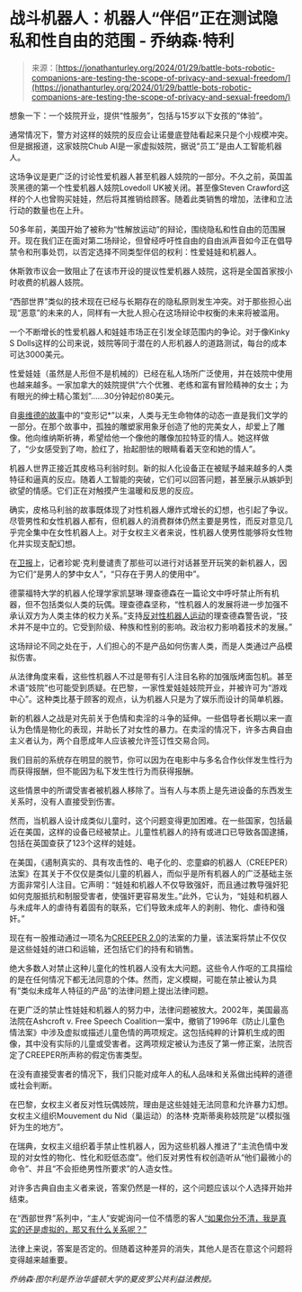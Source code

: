 <!--yml

分类：未分类

日期：2024年05月27日 15:19:06

-->

# 战斗机器人：机器人“伴侣”正在测试隐私和性自由的范围 - 乔纳森·特利

> 来源：[https://jonathanturley.org/2024/01/29/battle-bots-robotic-companions-are-testing-the-scope-of-privacy-and-sexual-freedom/](https://jonathanturley.org/2024/01/29/battle-bots-robotic-companions-are-testing-the-scope-of-privacy-and-sexual-freedom/)

想象一下：一个妓院开业，提供“性服务”，包括与15岁以下女孩的“体验”。

通常情况下，警方对这样的妓院的反应会让诺曼底登陆看起来只是个小规模冲突。但是据报道，这家妓院Chub AI是一家虚拟妓院，据说“员工”是由人工智能机器人。

这场争议是更广泛的讨论性爱机器人甚至机器人妓院的一部分。不久之前，英国盖茨黑德的第一个性爱机器人妓院Lovedoll UK被关闭。甚至像Steven Crawford这样的个人也曾购买娃娃，然后将其推销给顾客。随着此类销售的增加，法律和立法行动的数量也在上升。

50多年前，美国开始了被称为“性解放运动”的辩论，围绕隐私和性自由的范围展开。现在我们正在面对第二场辩论，但曾经呼吁性自由的自由派声音如今正在倡导禁令和刑事处罚，以否定选择不同类型伴侣的权利：性爱娃娃和机器人。

休斯敦市议会一致阻止了在该市开设的提议性爱机器人妓院，这将是全国首家按小时收费的机器人妓院。

“西部世界”类似的技术现在已经与长期存在的隐私原则发生冲突。对于那些担心出现“恶意”的未来的人，同样有一大批人担心在这场辩论中权衡的未来将被滥用。

一个不断增长的性爱机器人和娃娃市场正在引发全球范围内的争论。对于像Kinky S Dolls这样的公司来说，妓院等同于潜在的人形机器人的道路测试，每台的成本可达3000美元。

性爱娃娃（虽然是人形但不是机械的）已经在私人场所广泛使用，并在妓院中使用也越来越多。一家加拿大的妓院提供“六个优雅、老练和富有冒险精神的女士；为有眼光的绅士精心策划”……30分钟起价80美元。

自[奥维德的故事](https://www.theoi.com/Text/OvidMetamorphoses10.html)中的“变形记*”以来，人类与无生命物体的动态一直是我们文学的一部分。在那个故事中，孤独的雕塑家用象牙创造了他的完美女人，却爱上了雕像。他向维纳斯祈祷，希望给他一个像他的雕像加拉特亚的情人。她这样做了，“少女感受到了吻，脸红了，抬起胆怯的眼睛看着天空和她的情人”。

机器人世界正接近其皮格马利翁时刻。新的拟人化设备正在被赋予越来越多的人类特征和逼真的反应。随着人工智能的突破，它们可以回答问题，甚至展示从嫉妒到欲望的情感。它们正在对触摸产生温暖和反思的反应。

确实，皮格马利翁的故事既体现了对性机器人爆炸式增长的幻想，也引起了争议。尽管男性和女性机器人都有，但机器人的消费群体仍然主要是男性，而反对意见几乎完全集中在女性机器人上。对于女权主义者来说，性机器人使男性能够将女性物化并实现支配幻想。

在[卫报](https://www.theguardian.com/technology/2017/apr/27/race-to-build-world-first-sex-robot)上，记者珍妮·克利曼谴责了那些可以进行对话甚至开玩笑的新机器人，因为它们“是男人的梦中女人”，“只存在于男人的使用中”。

德蒙福特大学的机器人伦理学家凯瑟琳·理查德森在一篇论文中呼吁禁止所有机器，但不包括类似人类的玩偶。理查德森坚称，“性机器人的发展将进一步加强不承认双方为人类主体的权力关系。”支持[反对性机器人运动](https://campaignagainstsexrobots.wordpress.com/organising-committee/)的理查德森警告说，“技术并不是中立的。它受到阶级、种族和性别的影响。政治权力影响着技术的发展。”

这场辩论不同之处在于，人们担心的不是产品如何伤害人类，而是人类通过产品模拟伤害。

从法律角度来看，这些性机器人不过是带有引人注目名称的加强版烤面包机。甚至术语“妓院”也可能受到质疑。在巴黎，一家性爱娃娃妓院开业，并被许可为“游戏中心”。这种类比基于顾客的观点，认为机器人只是为了娱乐而设计的简单机器。

新的机器人之战是对先前关于色情和卖淫的斗争的延伸。一些倡导者长期以来一直认为色情是物化的表现，并助长了对女性的暴力。在卖淫的情况下，许多古典自由主义者认为，两个自愿成年人应该被允许签订性交易合同。

我们目前的系统存在明显的脱节，你可以因为在电影中与多名合作伙伴发生性行为而获得报酬，但不能因为私下发生性行为而获得报酬。

这些情景中的所谓受害者被机器人移除了。当有人与本质上是先进设备的东西发生关系时，没有人直接受到伤害。

然而，当机器人设计成类似儿童时，这个问题变得更加困难。在一些国家，包括最近在美国，这样的设备已经被禁止。儿童性机器人的持有或进口已导致各国逮捕，包括在英国查获了123个这样的娃娃。

在美国，《遏制真实的、具有攻击性的、电子化的、恋童癖的机器人（CREEPER）法案》在其关于不仅仅是类似儿童的机器人，而似乎是所有机器人的广泛基础主张方面非常引人注目。它声明：“娃娃和机器人不仅导致强奸，而且通过教导强奸犯如何克服抵抗和制服受害者，使强奸更容易发生。”此外，它认为，“娃娃和机器人与未成年人的虐待有着固有的联系，它们导致未成年人的剥削、物化、虐待和强奸。”

现在有一股推动通过一项名为[CREEPER 2.0](https://www.congress.gov/bill/118th-congress/house-bill/2877?s=1&r=48)的法案的力量，该法案将禁止不仅仅是这些娃娃的进口和运输，还包括它们的持有和销售。

绝大多数人对禁止这种儿童化的性机器人没有太大问题。这些令人作呕的工具描绘的是在任何情况下都无法同意的个体。然而，定义模糊，可能在禁止被认为具有“类似未成年人特征的产品”的法律问题上提出法律问题。

在更广泛的禁止性娃娃和机器人的努力中，法律问题被放大。2002年，美国最高法院在Ashcroft v. Free Speech Coalition一案中，撤销了1996年《防止儿童色情法案》中涉及虚拟或描述儿童色情的两项规定。这包括纯粹的计算机生成的图像，其中没有实际的儿童或受害者。这两项规定被认为违反了第一修正案，法院否定了CREEPER所声称的假定伤害类型。

在没有直接受害者的情况下，我们只能对成年人的私人品味和关系做出纯粹的道德或社会判断。

在巴黎，女权主义者反对性玩偶妓院，理由是这些娃娃无法同意和允许暴力幻想。女权主义组织Mouvement du Nid（巢运动）的洛林·克斯蒂奥称妓院是“以模拟强奸为生的地方”。

在瑞典，女权主义组织着手禁止性机器人，因为这些机器人推进了“主流色情中发现的对女性的物化、性化和贬低态度”。他们反对男性有权创造听从“他们最微小的命令”、并且“不会拒绝男性所要求”的人造女性。

对许多古典自由主义者来说，答案仍然是一样的，这个问题应该以个人选择开始并结束。

在“西部世界”系列中，“主人”安妮询问一位不情愿的客人[“如果你分不清，我是真实的还是虚拟的，那又有什么关系呢？”](https://quotecatalog.com/quote/lisa-joy-if-you-cant-g7OyrDa/)

法律上来说，答案是否定的。但随着这种差异的消失，其他人是否在意这个问题将变得越来越重要。

*乔纳森·图尔利是乔治华盛顿大学的夏皮罗公共利益法教授。*
